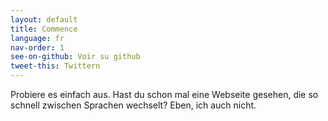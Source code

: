 ```yaml
---
layout: default
title: Commence
language: fr
nav-order: 1
see-on-github: Voir su github
tweet-this: Twittern
---
```


Probiere es einfach aus. Hast du schon mal eine Webseite gesehen, die so schnell zwischen Sprachen wechselt? Eben, ich auch nicht.


